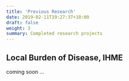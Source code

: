 ```yaml
---
title: 'Previous Research'
date: 2019-02-11T19:27:37+10:00
draft: false
weight: 3
summary: Completed research projects
---
```


## Local Burden of Disease, IHME

coming soon ...